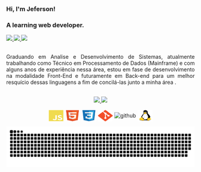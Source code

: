 ### Hi, I'm Jeferson!
### A learning web developer.

<div>
    <a href = "mailto: jeferson.contato.df@gmail.com">
      <img  src="https://img.shields.io/badge/Gmail-D14836?style=for-the-badge&logo=gmail&logoColor=white">
    </a>
    <a href = "https://www.instagram.com/jeff.sdc/">
      <img  src="https://img.shields.io/badge/Instagram-E4405F?style=for-the-badge&logo=instagram&logoColor=white">
    </a>
    <a href = "https://www.linkedin.com/in/jeferson-silva-924ab1252/">
      <img  src="https://img.shields.io/badge/LinkedIn-0077B5?style=for-the-badge&logo=linkedin&logoColor=white">
    </a>
</div><br>

<p align="justify" >Graduando em Analise e Desenvolvimento de Sistemas, atualmente trabalhando como Técnico em Processamento de Dados (Mainframe) e com alguns anos de experiência nessa área, estou em fase de 
desenvolvimento na modalidade Front-End e futuramente em Back-end para um melhor resquício dessas linguagens a fim de concilá-las junto a minha área . </p>  

##

<div align="center">
  <a href="https://github.com/sdc-jeferson">
    <img height="150em" src="https://github-readme-stats.vercel.app/api?username=sdc-jeferson&count_private=true&include_all_commits=true&show_icons=true&theme=dracula&hide_border=false&show_owner=true"/>
    <img height="150em" src="https://github-readme-stats.vercel.app/api/top-langs/?username=sdc-jeferson&theme=dracula&hide_border=false&&layout=compact"/>
  </a>
</div>

<div align="center" valign="top"><br>
      <img align="center" alt="Js" height="30" width="40" src="https://raw.githubusercontent.com/devicons/devicon/master/icons/javascript/javascript-plain.svg">
      <img align="center" alt="HTML" height="30" width="40" src="https://raw.githubusercontent.com/devicons/devicon/master/icons/html5/html5-original.svg">
      <img align="center" alt="CSS" height="30" width="40" src="https://raw.githubusercontent.com/devicons/devicon/master/icons/css3/css3-original.svg">
      <img align="center" alt="git" height="30" width="40" src="https://raw.githubusercontent.com/devicons/devicon/master/icons/git/git-original.svg">
      <img align="center" alt="github" height="35" width="35" src="https://cdn.jsdelivr.net/gh/devicons/devicon/icons/github/github-original.svg">
      <img align="center" alt="linux" height="30" width="40" src="https://raw.githubusercontent.com/devicons/devicon/master/icons/linux/linux-original.svg">
</div>

![Snake animation](https://github.com/sdc-jeferson/sdc-jeferson/blob/output/github-contribution-grid-snake.svg)



    

   
